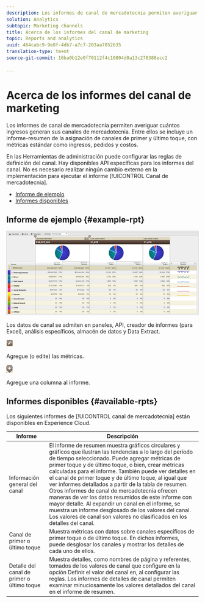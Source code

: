 ```yaml
---
description: Los informes de canal de mercadotecnia permiten averiguar cuántos ingresos generan sus canales de mercadotecnia. Entre ellos se incluye un informe-resumen de la asignación de canales de primer y último toque, con métricas estándar como ingresos, pedidos y costos.
solution: Analytics
subtopic: Marketing channels
title: Acerca de los informes del canal de marketing
topic: Reports and analytics
uuid: 464cabc9-9e8f-4db7-a7c7-203aa7852635
translation-type: tm+mt
source-git-commit: 16ba0b12e0f70112f4c10804d0a13c278388ecc2

---
```



# Acerca de los informes del canal de marketing

Los informes de canal de mercadotecnia permiten averiguar cuántos ingresos generan sus canales de mercadotecnia. Entre ellos se incluye un informe-resumen de la asignación de canales de primer y último toque, con métricas estándar como ingresos, pedidos y costos.

En las Herramientas de administración puede configurar las reglas de definición del canal. Hay disponibles API específicas para los informes del canal. No es necesario realizar ningún cambio externo en la implementación para ejecutar el informe [!UICONTROL Canal de mercadotecnia].

* [Informe de ejemplo](/help/components/c-marketing-channels/c-overview.md)
* [Informes disponibles](/help/components/c-marketing-channels/c-overview.md)

## Informe de ejemplo {#example-rpt}

![](assets/overview.png)

Los datos de canal se admiten en paneles, API, creador de informes (para Excel), análisis específicos, almacén de datos y Data Extract.

![](assets/metric_edit_icon.png)

Agregue (o edite) las métricas.

![](assets/add_column_icon.png)

Agregue una columna al informe.

## Informes disponibles {#available-rpts}

Los siguientes informes de [!UICONTROL canal de mercadotecnia] están disponibles en Experience Cloud.

| Informe | Descripción |
|--- |--- |
| Información general del canal | El informe de resumen muestra gráficos circulares y gráficos que ilustran las tendencias a lo largo del período de tiempo seleccionado. Puede agregar métricas de primer toque y de último toque, o bien, crear métricas calculadas para el informe. También puede ver detalles en el canal de primer toque y de último toque, al igual que ver informes detallados a partir de la tabla de resumen. Otros informes de canal de mercadotecnia ofrecen maneras de ver los datos resumidos de este informe con mayor detalle.  Al expandir un canal en el informe, se muestra un informe desglosado de los valores del canal. Los valores de canal son valores no clasificados en los detalles del canal. |
| Canal de primer o último toque | Muestra métricas con datos sobre canales específicos de primer toque o de último toque. En dichos informes, puede desglosar los canales y mostrar los detalles de cada uno de ellos. |
| Detalle del canal de primer o último toque | Muestra detalles, como nombres de página y referentes, tomados de los valores de canal que configure en la opción Definir el valor del canal en, al configurar las reglas. Los informes de detalles de canal permiten examinar minuciosamente los valores detallados del canal en el informe de resumen. |
